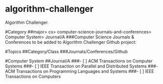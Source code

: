 # algorithm-challenger
Algorithm Challenger.

#Category
##major> cs> computer-science-journals-and-conferences> Computer System> Journal/A
###Computer Science Journals & Conferences to be added to Algorithm Challenger Github project:

#Topics
##Category/Class
###Journals/Conferences/Github

#Computer System
##Journal/A
###- [ ] ACM Transactions on Computer Systems
###- [ ] IEEE Transaction on Parallel and Distributed Systems
###- ACM Transactions on Programming Languages and Systems
###- [ ] IEEE Transactions on Computers

